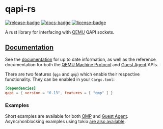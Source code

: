 # qapi-rs

[![release-badge][]][cargo] [![docs-badge][]][docs] [![license-badge][]][license]

A rust library for interfacing with [QEMU](https://www.qemu.org/) QAPI sockets.

## [Documentation][docs]

See the [documentation][docs] for up to date information, as well as the
reference documentation for both the [QEMU Machine Protocol](https://qemu-project.gitlab.io/qemu/interop/qemu-qmp-ref.html)
and [Guest Agent](https://qemu-project.gitlab.io/qemu/interop/qemu-ga-ref.html) APIs.

There are two features (`qga` and `qmp`) which enable their respective functionality.
They can be enabled in your `Cargo.toml`:

```toml
[dependencies]
qapi = { version = "0.13", features = [ "qmp" ] }
```

### Examples

Short examples are available for both [QMP](examples/src/bin/qmp_query.rs) and [Guest
Agent](examples/src/bin/guest_info.rs). Async/nonblocking examples using tokio [are also
available](examples/src/bin/tokio_qmp_query.rs).

[release-badge]: https://img.shields.io/crates/v/qapi.svg?style=flat-square
[cargo]: https://crates.io/crates/qapi
[docs-badge]: https://img.shields.io/badge/API-docs-blue.svg?style=flat-square
[docs]: https://docs.rs/qapi/
[license-badge]: https://img.shields.io/badge/license-MIT-ff69b4.svg?style=flat-square
[license]: https://github.com/arcnmx/qapi-rs/blob/master/COPYING
